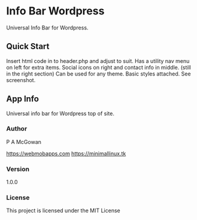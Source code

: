 # Info Bar Wordpress

Universal Info Bar for Wordpress.

## Quick Start

Insert html code in to header.php and adjust to suit. Has a utility nav menu on left for extra items.
Social icons on right and contact info in middle. (still in the right section)
Can be used for any theme.
Basic styles attached. See screenshot.

## App Info

Universal info bar for Wordpress top of site.

### Author

P A McGowan

https://webmobapps.com
https://minimallinux.tk

### Version

1.0.0

### License

This project is licensed under the MIT License
